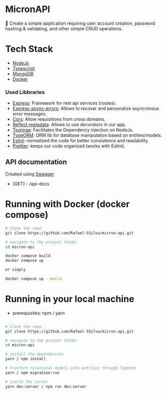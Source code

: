 # MicronAPI
🚀 Create a simple application requiring user account creation, password hashing 
& validating, and other simple CRUD operations.

# Tech Stack

- [NodeJs](https://nodejs.org/en/)
- [Typescript](https://www.typescriptlang.org/)
- [MongoDB](https://www.mongodb.com/)
- [Docker](https://www.docker.com/)

### Used Libbraries

- [Express](https://expressjs.com/pt-br/): Framework for rest api services (routes).
- [Express-async-errors](https://www.npmjs.com/package/express-async-errors): Allows to recover and personalize asyncronous error messages.
- [Cors](https://www.npmjs.com/package/cors): Allow requisitions from cross domains.
- [Reflect-metadata](https://www.npmjs.com/package/reflect-metadata): Allows to use decorators in our app.
- [Tsyringe](https://github.com/microsoft/tsyringe): Facilitates the Dependency injection on NodeJs.
- [TypeORM](https://typeorm.io/#/): ORM lib for database manipulation based on entities/models.
- [Eslint](https://eslint.org/): normalized the code for better consistence and readability.
- [Prettier](https://prettier.io/): keeps our code organized (works with Eslint).

## API documentation

Created using [Swagger](https://swagger.io/)

- [GET] - /api-docs

# Running with Docker (docker compose)

```bash
# Clone the repo
git clone https://github.com/Rafael-SSilva/micron-api.git

# navigate to the project folder
cd micron-api

docker compose build
docker compose up 

or simply 

docker compose up --build

```

# Running in your local machine

- prerequisites: npm / yarn

```bash

# Clone the repo
git clone https://github.com/Rafael-SSilva/micron-api.git

# navigate to the project folder
cd micron-api

# install the dependencies
yarn / npm install

# tranform relational models into entities through TypeOrm
yarn / npm migration:run

# starts the server
yarn dev:server / npm run dev:server
